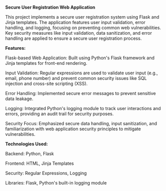**Secure User Registration Web Application**
>
This project implements a secure user registration system using Flask and Jinja templates. The application features user input validation, error handling, and logging, focusing on preventing common web vulnerabilities. Key security measures like input validation, data sanitization, and error handling are applied to ensure a secure user registration process.

**Features:**
>
Flask-based Web Application: Built using Python's Flask framework and Jinja templates for front-end rendering.
>
Input Validation: Regular expressions are used to validate user input (e.g., email, phone number) and prevent common security issues like SQL injection and cross-site scripting (XSS).
>
Error Handling: Implemented secure error messages to prevent sensitive data leakage.
>
Logging: Integrated Python's logging module to track user interactions and errors, providing an audit trail for security purposes.
>
Security Focus: Emphasized secure data handling, input sanitization, and familiarization with web application security principles to mitigate vulnerabilities.
>

**Technologies Used:**
>
Backend: Python, Flask
>
Frontend: HTML, Jinja Templates
>
Security: Regular Expressions, Logging
>
Libraries: Flask, Python's built-in logging module
>
